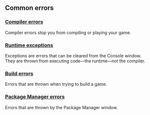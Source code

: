 ## Common errors
### [Compiler errors](Common%20Errors/Compiler%20Errors.md)
Compiler errors stop you from compiling or playing your game.  
### [Runtime exceptions](Common%20Errors/Runtime%20Exceptions.md)
Exceptions are errors that can be cleared from the Console window.  
They are thrown from executing code—the runtime—not the compiler.
### [Build errors](../Building/Build%20Errors.md)
Errors that are thrown when trying to build a game.
### [Package Manager errors](../Package%20Manager/Common%20Errors.md)
Errors that are thrown by the Package Manager window.